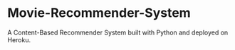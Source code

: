# Movie-Recommender-System
A Content-Based Recommender System built with Python and deployed on Heroku.

